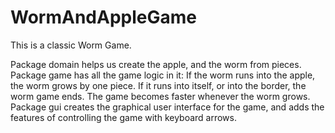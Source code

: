# WormAndAppleGame

This is a classic Worm Game.

Package domain helps us create the apple, and the worm from pieces.  
Package game has all the game logic in it: If the worm runs into the apple, the worm grows by one piece. If it runs into itself, or into the border, the worm game ends. The game becomes faster whenever the worm grows.  
Package gui creates the graphical user interface for the game, and adds the features of controlling the game with keyboard arrows.
